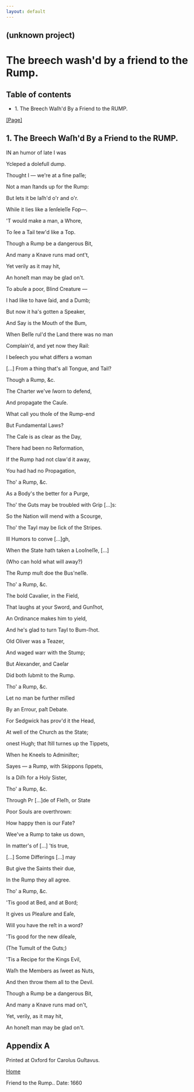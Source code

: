 ```yaml
---
layout: default
---
```

## (unknown project)

# The breech wash'd by a friend to the Rump.

## Table of contents

  * 1\. The Breech Waſh'd By a Friend to the RUMP.

[[Page]](http://eebo.chadwyck.com/downloadtiff?vid=182854&page=1)

## 1\. The Breech Waſh'd By a Friend to the RUMP.

IN an humor of late I was

Ycleped a dolefull dump.

Thought I — we're at a fine paſſe;

Not a man ſtands up for the Rump:

But lets it be laſh'd o'r and o'r.

While it lies like a ſenſeleſſe Fop—.

'T would make a man, a Whore,

To ſee a Tail tew'd like a Top.

Though a Rump be a dangerous Bit,

And many a Knave runs mad ont't,

Yet verily as it may hit,

An honeſt man may be glad on't.

To abuſe a poor, Blind Creature —

I had like to have ſaid, and a Dumb;

But now it ha's gotten a Speaker,

And Say is the Mouth of the Bum,

When Beſſe rul'd the Land there was no man

Complain'd, and yet now they Rail:

I beſeech you what differs a woman

[...] From a thing that's all Tongue, and Tail?

Though a Rump, &c.

The Charter we've ſworn to defend,

And propagate the Cauſe.

What call you thoſe of the Rump-end

But Fundamental Laws?

The Caſe is as clear as the Day,

There had been no Reformation,

If the Rump had not claw'd it away,

You had had no Propagation,

Tho' a Rump, &c.

As a Body's the better for a Purge,

Tho' the Guts may be troubled with Grip [...]s:

So the Nation will mend with a Scourge,

Tho' the Tayl may be ſick of the Stripes.

Ill Humors to conve [...]gh,

When the State hath taken a Looſneſſe, [...]

(Who can hold what will away?)

The Rump muſt doe the Bus'neſſe.

Tho' a Rump, &c.

The bold Cavalier, in the Field,

That laughs at your Sword, and Gunſhot,

An Ordinance makes him to yield,

And he's glad to turn Tayl to Bum-ſhot.

Old Oliver was a Teazer,

And waged warr with the Stump;

But Alexander, and Caeſar

Did both ſubmit to the Rump.

Tho' a Rump, &c.

Let no man be further miſled

By an Errour, paſt Debate.

For Sedgwick has prov'd it the Head,

At well of the Church as the State;

onest Hugh; that ſtill turnes up the Tippets,

When he Kneels to Adminiſter;

Sayes — a Rump, with Skippons ſippets,

Is a Diſh for a Holy Sister,

Tho' a Rump, &c.

Through Pr [...]de of Fleſh, or State

Poor Souls are overthrown:

How happy then is our Fate?

Wee've a Rump to take us down,

In matter's of  [...] 'tis true,

[...] Some Differings  [...] may

But give the Saints their due,

In the Rump they all agree.

Tho' a Rump, &c.

'Tis good at Bed, and at Bord;

It gives us Pleaſure and Eaſe,

Will you have the reſt in a word?

'Tis good for the new diſeaſe,

(The Tumult of the Guts;)

'Tis a Recipe for the Kings Evil,

Waſh the Members as ſweet as Nuts,

And then throw them all to the Devil.

Though a Rump be a dangerous Bit,

And many a Knave runs mad on't,

Yet, verily, as it may hit,

An honeſt man may be glad on't.

## Appendix A

Printed at Oxford for Carolus Guſtavus.

[Home](/)

Friend to the Rump.. Date: 1660  

